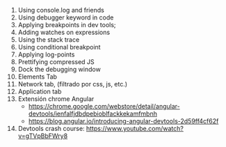 1. Using console.log and friends
1. Using debugger keyword in code
1. Applying breakpoints in dev tools;
1. Adding watches on expressions
1. Using the stack trace
1. Using conditional breakpoint
1. Applying log-points
1. Prettifying compressed JS
1. Dock the debugging window
1. Elements Tab
1. Network tab, (filtrado por css, js, etc.)
1. Application tab
1. Extensión chrome Angular
    - https://chrome.google.com/webstore/detail/angular-devtools/ienfalfjdbdpebioblfackkekamfmbnh
    - https://blog.angular.io/introducing-angular-devtools-2d59ff4cf62f
1. Devtools crash course: https://www.youtube.com/watch?v=gTVpBbFWry8